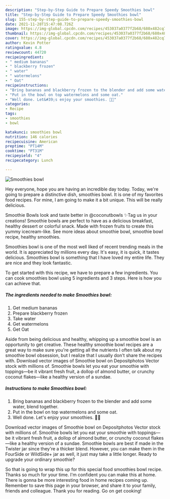 ```yaml
---
description: "Step-by-Step Guide to Prepare Speedy Smoothies bowl"
title: "Step-by-Step Guide to Prepare Speedy Smoothies bowl"
slug: 155-step-by-step-guide-to-prepare-speedy-smoothies-bowl
date: 2021-11-28T15:47:08.726Z
image: https://img-global.cpcdn.com/recipes/453037a0377f2b68/680x482cq70/smoothies-bowl-recipe-main-photo.jpg
thumbnail: https://img-global.cpcdn.com/recipes/453037a0377f2b68/680x482cq70/smoothies-bowl-recipe-main-photo.jpg
cover: https://img-global.cpcdn.com/recipes/453037a0377f2b68/680x482cq70/smoothies-bowl-recipe-main-photo.jpg
author: Kevin Potter
ratingvalue: 4.8
reviewcount: 44720
recipeingredient:
- " medium bananas"
- " blackberry frozen"
- " water"
- " watermelons"
- " Oat"
recipeinstructions:
- "Bring bananas and blackberry frozen to the blender and add some water, blend together."
- "Put in the bowl on top watermelons and some oat."
- "Well done. Let&#39;s enjoy your smoothies. 💚🍌"
categories:
- Recipe
tags:
- smoothies
- bowl

katakunci: smoothies bowl 
nutrition: 146 calories
recipecuisine: American
preptime: "PT14M"
cooktime: "PT31M"
recipeyield: "4"
recipecategory: Lunch

---
```



![Smoothies bowl](https://img-global.cpcdn.com/recipes/453037a0377f2b68/680x482cq70/smoothies-bowl-recipe-main-photo.jpg)

Hey everyone, hope you are having an incredible day today. Today, we're going to prepare a distinctive dish, smoothies bowl. It is one of my favorites food recipes. For mine, I am going to make it a bit unique. This will be really delicious.

Smoothie Bowls look and taste better in @coconutbowls ✨Tag us in your creations! Smoothie bowls are perfect to have as a delicious breakfast, healthy dessert or colorful snack. Made with frozen fruits to create this yummy icecream-like. See more ideas about smoothie bowl, smoothie bowl recipe, healthy smoothies.

Smoothies bowl is one of the most well liked of recent trending meals in the world. It is appreciated by millions every day. It's easy, it is quick, it tastes delicious. Smoothies bowl is something that I have loved my entire life. They are nice and they look fantastic.


To get started with this recipe, we have to prepare a few ingredients. You can cook smoothies bowl using 5 ingredients and 3 steps. Here is how you can achieve that.

<!--inarticleads1-->

##### The ingredients needed to make Smoothies bowl:

1. Get  medium bananas
1. Prepare  blackberry frozen
1. Take  water
1. Get  watermelons
1. Get  Oat


Aside from being delicious and healthy, whipping up a smoothie bowl is an opportunity to get creative. These healthy smoothie bowl recipes are a great way to make sure you&#39;re getting all the nutrients I often talk about my smoothie bowl obsession, but I realize that I usually don&#39;t share the recipes with. Download vector images of Smoothie bowl on Depositphotos Vector stock with millions of. Smoothie bowls let you eat your smoothie with toppings—be it vibrant fresh fruit, a dollop of almond butter, or crunchy coconut flakes—like a healthy version of a sundae. 

<!--inarticleads2-->

##### Instructions to make Smoothies bowl:

1. Bring bananas and blackberry frozen to the blender and add some water, blend together.
1. Put in the bowl on top watermelons and some oat.
1. Well done. Let&#39;s enjoy your smoothies. 💚🍌


Download vector images of Smoothie bowl on Depositphotos Vector stock with millions of. Smoothie bowls let you eat your smoothie with toppings—be it vibrant fresh fruit, a dollop of almond butter, or crunchy coconut flakes—like a healthy version of a sundae. Smoothie bowls are best if made in the Twister jar since they&#39;re a thicker blend. However, you can make them in the FourSide or WildSide+ jar as well, it just may take a little longer. Ready to upgrade your ordinary smoothie? 

So that is going to wrap this up for this special food smoothies bowl recipe. Thanks so much for your time. I'm confident you can make this at home. There is gonna be more interesting food in home recipes coming up. Remember to save this page in your browser, and share it to your family, friends and colleague. Thank you for reading. Go on get cooking!
